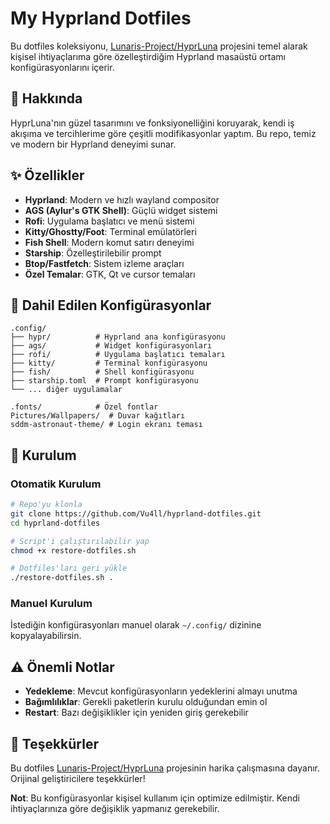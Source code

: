 # My Hyprland Dotfiles

Bu dotfiles koleksiyonu, [Lunaris-Project/HyprLuna](https://github.com/Lunaris-Project/HyprLuna) projesini temel alarak kişisel ihtiyaçlarıma göre özelleştirdiğim Hyprland masaüstü ortamı konfigürasyonlarını içerir.

## 🎯 Hakkında

HyprLuna'nın güzel tasarımını ve fonksiyonelliğini koruyarak, kendi iş akışıma ve tercihlerime göre çeşitli modifikasyonlar yaptım. Bu repo, temiz ve modern bir Hyprland deneyimi sunar.

## ✨ Özellikler

- **Hyprland**: Modern ve hızlı wayland compositor
- **AGS (Aylur's GTK Shell)**: Güçlü widget sistemi
- **Rofi**: Uygulama başlatıcı ve menü sistemi
- **Kitty/Ghostty/Foot**: Terminal emülatörleri
- **Fish Shell**: Modern komut satırı deneyimi
- **Starship**: Özelleştirilebilir prompt
- **Btop/Fastfetch**: Sistem izleme araçları
- **Özel Temalar**: GTK, Qt ve cursor temaları

## 📁 Dahil Edilen Konfigürasyonlar

```
.config/
├── hypr/          # Hyprland ana konfigürasyonu
├── ags/           # Widget konfigürasyonları
├── rofi/          # Uygulama başlatıcı temaları
├── kitty/         # Terminal konfigürasyonu
├── fish/          # Shell konfigürasyonu
├── starship.toml  # Prompt konfigürasyonu
└── ... diğer uygulamalar

.fonts/            # Özel fontlar
Pictures/Wallpapers/  # Duvar kağıtları
sddm-astronaut-theme/ # Login ekranı teması
```

## 🚀 Kurulum

### Otomatik Kurulum
```bash
# Repo'yu klonla
git clone https://github.com/Vu4ll/hyprland-dotfiles.git
cd hyprland-dotfiles

# Script'i çalıştırılabilir yap
chmod +x restore-dotfiles.sh

# Dotfiles'ları geri yükle
./restore-dotfiles.sh .
```

### Manuel Kurulum
İstediğin konfigürasyonları manuel olarak `~/.config/` dizinine kopyalayabilirsin.

## ⚠️ Önemli Notlar

- **Yedekleme**: Mevcut konfigürasyonların yedeklerini almayı unutma
- **Bağımlılıklar**: Gerekli paketlerin kurulu olduğundan emin ol
- **Restart**: Bazı değişiklikler için yeniden giriş gerekebilir

## 🙏 Teşekkürler

Bu dotfiles [Lunaris-Project/HyprLuna](https://github.com/Lunaris-Project/HyprLuna) projesinin harika çalışmasına dayanır. Orijinal geliştiricilere teşekkürler!

**Not**: Bu konfigürasyonlar kişisel kullanım için optimize edilmiştir. Kendi ihtiyaçlarınıza göre değişiklik yapmanız gerekebilir.